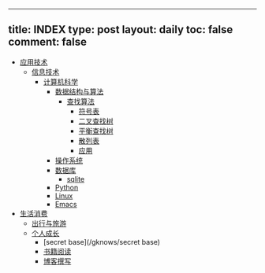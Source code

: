 ---
title: INDEX
type: post
layout: daily
toc: false
comment: false
------
- [应用技术](/gknows/应用技术)
  - [信息技术](/gknows/信息技术)
    - [计算机科学](/gknows/计算机科学)
      - [数据结构与算法](/gknows/数据结构与算法)
        - [查找算法](/gknows/查找算法)
          - [符号表](/gknows/符号表)
          - [二叉查找树](/gknows/二叉查找树)
          - [平衡查找树](/gknows/平衡查找树)
          - [散列表](/gknows/散列表)
          - [应用](/gknows/应用)
      - [操作系统](/gknows/操作系统)
      - [数据库](/gknows/数据库)
        - [sqlite](/gknows/sqlite)
      - [Python](/gknows/python)
      - [Linux](/gknows/linux)
      - [Emacs](/gknows/emacs)
- [生活消费](/gknows/生活消费)
  - [出行与旅游](/gknows/出行与旅游)
  - [个人成长](/gknows/个人成长)
    - [secret base](/gknows/secret base)
    - [书籍阅读](/gknows/书籍阅读)
    - [博客撰写](/gknows/博客撰写)
